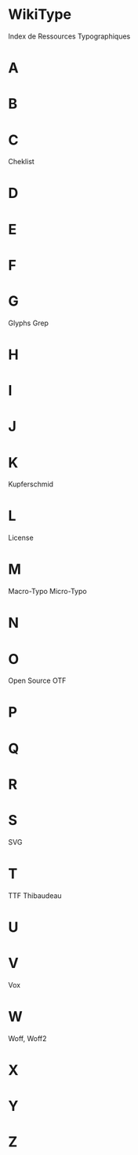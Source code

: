 # WikiType
  Index de Ressources Typographiques

# A
# B
# C
  Cheklist
# D
# E
# F
# G
  Glyphs
  Grep
# H
# I
# J
# K
  Kupferschmid
# L
  License
# M
  Macro-Typo
  Micro-Typo
# N
# O
  Open Source
  OTF
# P
# Q
# R
# S
  SVG
# T
  TTF
  Thibaudeau
# U
# V
  Vox
# W
  Woff, Woff2
# X
# Y
# Z
